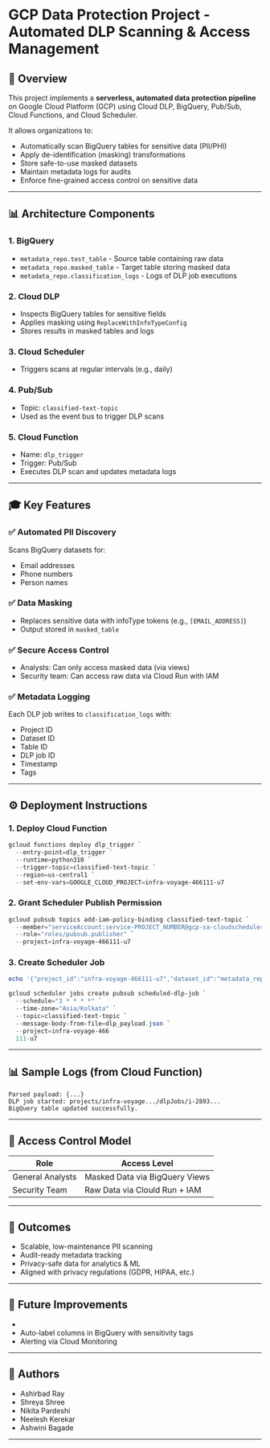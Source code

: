 # GCP Data Protection Project - Automated DLP Scanning & Access Management

## 🚀 Overview

This project implements a **serverless, automated data protection pipeline** on Google Cloud Platform (GCP) using Cloud DLP, BigQuery, Pub/Sub, Cloud Functions, and Cloud Scheduler.

It allows organizations to:

- Automatically scan BigQuery tables for sensitive data (PII/PHI)
- Apply de-identification (masking) transformations
- Store safe-to-use masked datasets
- Maintain metadata logs for audits
- Enforce fine-grained access control on sensitive data

---

## 📊 Architecture Components

### 1. **BigQuery**

- `metadata_repo.test_table` - Source table containing raw data
- `metadata_repo.masked_table` - Target table storing masked data
- `metadata_repo.classification_logs` - Logs of DLP job executions

### 2. **Cloud DLP**

- Inspects BigQuery tables for sensitive fields
- Applies masking using `ReplaceWithInfoTypeConfig`
- Stores results in masked tables and logs

### 3. **Cloud Scheduler**

- Triggers scans at regular intervals (e.g., daily)

### 4. **Pub/Sub**

- Topic: `classified-text-topic`
- Used as the event bus to trigger DLP scans

### 5. **Cloud Function**

- Name: `dlp_trigger`
- Trigger: Pub/Sub
- Executes DLP scan and updates metadata logs

---

## 🎓 Key Features

### ✅ Automated PII Discovery

Scans BigQuery datasets for:

- Email addresses
- Phone numbers
- Person names

### ✅ Data Masking

- Replaces sensitive data with infoType tokens (e.g., `[EMAIL_ADDRESS]`)
- Output stored in `masked_table`

### ✅ Secure Access Control

- Analysts: Can only access masked data (via views)
- Security team: Can access raw data via Cloud Run with IAM

### ✅ Metadata Logging

Each DLP job writes to `classification_logs` with:

- Project ID
- Dataset ID
- Table ID
- DLP job ID
- Timestamp
- Tags

---

## ⚙️ Deployment Instructions

### 1. Deploy Cloud Function

```powershell
gcloud functions deploy dlp_trigger `
  --entry-point=dlp_trigger `
  --runtime=python310 `
  --trigger-topic=classified-text-topic `
  --region=us-central1 `
  --set-env-vars=GOOGLE_CLOUD_PROJECT=infra-voyage-466111-u7
```

### 2. Grant Scheduler Publish Permission

```powershell
gcloud pubsub topics add-iam-policy-binding classified-text-topic `
  --member="serviceAccount:service-PROJECT_NUMBER@gcp-sa-cloudscheduler.iam.gserviceaccount.com" `
  --role="roles/pubsub.publisher" `
  --project=infra-voyage-466111-u7
```

### 3. Create Scheduler Job

```powershell
echo '{"project_id":"infra-voyage-466111-u7","dataset_id":"metadata_repo","table_id":"test_table","text":"Scheduled DLP Scan","tags":["pii","scheduled"]}' > dlp_payload.json

gcloud scheduler jobs create pubsub scheduled-dlp-job `
  --schedule="3 * * * *" `
  --time-zone="Asia/Kolkata" `
  --topic=classified-text-topic `
  --message-body-from-file=dlp_payload.json `
  --project=infra-voyage-466
  111-u7
```

---

## 📊 Sample Logs (from Cloud Function)

```
Parsed payload: {...}
DLP job started: projects/infra-voyage.../dlpJobs/i-2893...
BigQuery table updated successfully.
```

---

## 🚫 Access Control Model

| Role             | Access Level                   |
| ---------------- | ------------------------------ |
| General Analysts | Masked Data via BigQuery Views |
| Security Team    | Raw Data via Clould Run + IAM   |

---

## 🎉 Outcomes

- Scalable, low-maintenance PII scanning
- Audit-ready metadata tracking
- Privacy-safe data for analytics & ML
- Aligned with privacy regulations (GDPR, HIPAA, etc.)

---

## 🚩 Future Improvements

-
- Auto-label columns in BigQuery with sensitivity tags
- Alerting via Cloud Monitoring

---

## 📄 Authors

- Ashirbad Ray
- Shreya Shree
- Nikita Pardeshi
- Neelesh Kerekar
- Ashwini Bagade

---
